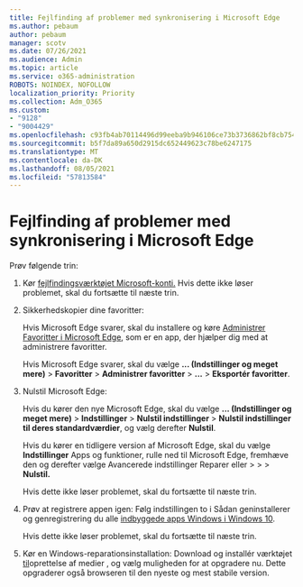 ```yaml
---
title: Fejlfinding af problemer med synkronisering i Microsoft Edge
ms.author: pebaum
author: pebaum
manager: scotv
ms.date: 07/26/2021
ms.audience: Admin
ms.topic: article
ms.service: o365-administration
ROBOTS: NOINDEX, NOFOLLOW
localization_priority: Priority
ms.collection: Adm_O365
ms.custom:
- "9128"
- "9004429"
ms.openlocfilehash: c93fb4ab70114496d99eeba9b946106ce73b3736862bf8cb754f91b787a7f5ea
ms.sourcegitcommit: b5f7da89a650d2915dc652449623c78be6247175
ms.translationtype: MT
ms.contentlocale: da-DK
ms.lasthandoff: 08/05/2021
ms.locfileid: "57813584"
---
```

# <a name="troubleshoot-problems-with-sync-in-microsoft-edge"></a>Fejlfinding af problemer med synkronisering i Microsoft Edge

Prøv følgende trin:

1. Kør [fejlfindingsværktøjet Microsoft-konti.](https://go.microsoft.com/fwlink/?linkid=2155661) Hvis dette ikke løser problemet, skal du fortsætte til næste trin.

1. Sikkerhedskopier dine favoritter:

    Hvis Microsoft Edge svarer, skal du installere og køre [Administrer Favoritter i Microsoft Edge](https://go.microsoft.com/fwlink/?linkid=2155764), som er en app, der hjælper dig med at administrere favoritter.

    Hvis Microsoft Edge svarer, skal du vælge **... (Indstillinger og meget mere)**  >  **Favoritter**  >  **Administrer favoritter**  >  **...** >  **Eksportér favoritter**.

1. Nulstil Microsoft Edge:

    Hvis du kører den nye Microsoft Edge, skal du vælge **... (Indstillinger og meget mere)**  >  **Indstillinger**  >  **Nulstil indstillinger**  >  **Nulstil indstillinger til deres standardværdier**, og vælg derefter **Nulstil**.

    Hvis du kører en tidligere version af Microsoft Edge, skal du vælge **Indstillinger** Apps og funktioner, rulle ned til Microsoft Edge, fremhæve den og derefter vælge Avancerede indstillinger Reparer eller  >    >     >   **Nulstil.**

    Hvis dette ikke løser problemet, skal du fortsætte til næste trin.

1. Prøv at registrere appen igen: Følg indstillingen to i Sådan geninstallerer og genregistrering du alle [indbyggede apps Windows i Windows 10](https://go.microsoft.com/fwlink/?linkid=2146509). 

    Hvis dette ikke løser problemet, skal du fortsætte til næste trin.

1. Kør en Windows-reparationsinstallation: Download og installér værktøjet [til](https://go.microsoft.com/fwlink/?linkid=2146242)oprettelse af medier , og vælg muligheden for at opgradere nu. Dette opgraderer også browseren til den nyeste og mest stabile version.

